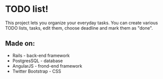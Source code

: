 # TODO list!

This project lets you organize your everyday tasks. You can create various TODO lists, tasks, edit them, choose deadline and mark them as "done".

## Made on:

* Rails - back-end framework
* PostgresSQL - database
* AngularJS - frond-end framework
* Twitter Bootstrap  - CSS